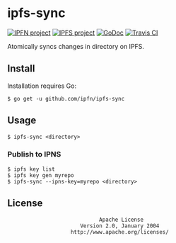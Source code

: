 # ipfs-sync

[![IPFN project](https://img.shields.io/badge/project-IPFN-blue.svg?style=flat-square)](//github.com/ipfn)
[![IPFS project](https://img.shields.io/badge/project-IPFS-blue.svg?style=flat-square)](//github.com/ipfs)
[![GoDoc](https://godoc.org/github.com/ipfn/ipfs-sync/sync?status.svg)](https://godoc.org/github.com/ipfn/ipfs-sync/sync)
[![Travis CI](https://travis-ci.org/ipfn/ipfs-sync.svg?branch=master)](https://travis-ci.org/ipfn/ipfs-sync)

Atomically syncs changes in directory on IPFS.

## Install

Installation requires Go:

```console
$ go get -u github.com/ipfn/ipfs-sync
```

## Usage

```console
$ ipfs-sync <directory>
```

### Publish to IPNS

```console
$ ipfs key list
$ ipfs key gen myrepo
$ ipfs-sync --ipns-key=myrepo <directory>
```

## License

                                 Apache License
                           Version 2.0, January 2004
                        http://www.apache.org/licenses/

